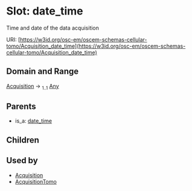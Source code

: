 
# Slot: date_time

Time and date of the data acquisition

URI: [https://w3id.org/osc-em/oscem-schemas-cellular-tomo/Acquisition_date_time](https://w3id.org/osc-em/oscem-schemas-cellular-tomo/Acquisition_date_time)


## Domain and Range

[Acquisition](Acquisition.md) &#8594;  <sub>1..1</sub> [Any](Any.md)

## Parents

 *  is_a: [date_time](date_time.md)

## Children


## Used by

 * [Acquisition](Acquisition.md)
 * [AcquisitionTomo](AcquisitionTomo.md)

